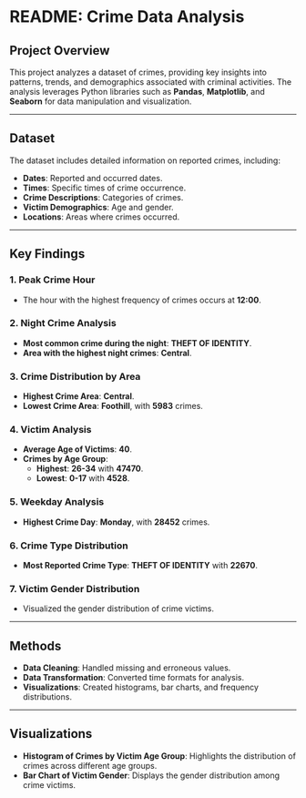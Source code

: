 # README: Crime Data Analysis

## Project Overview

This project analyzes a dataset of crimes, providing key insights into patterns, trends, and demographics associated with criminal activities. The analysis leverages Python libraries such as **Pandas**, **Matplotlib**, and **Seaborn** for data manipulation and visualization.

---

## Dataset

The dataset includes detailed information on reported crimes, including:

- **Dates**: Reported and occurred dates.
- **Times**: Specific times of crime occurrence.
- **Crime Descriptions**: Categories of crimes.
- **Victim Demographics**: Age and gender.
- **Locations**: Areas where crimes occurred.

---

## Key Findings

### 1. Peak Crime Hour
- The hour with the highest frequency of crimes occurs at **12:00**.

### 2. Night Crime Analysis
- **Most common crime during the night**: **THEFT OF IDENTITY**.
- **Area with the highest night crimes**: **Central**.

### 3. Crime Distribution by Area
- **Highest Crime Area**: **Central**.
- **Lowest Crime Area**: **Foothill**, with **5983** crimes.

### 4. Victim Analysis
- **Average Age of Victims**: **40**.
- **Crimes by Age Group**:
  - **Highest**: **26-34** with **47470**.
  - **Lowest**: **0-17** with **4528**.

### 5. Weekday Analysis
- **Highest Crime Day**: **Monday**, with **28452** crimes.

### 6. Crime Type Distribution
- **Most Reported Crime Type**: **THEFT OF IDENTITY** with **22670**.

### 7. Victim Gender Distribution
- Visualized the gender distribution of crime victims.

---

## Methods

- **Data Cleaning**: Handled missing and erroneous values.
- **Data Transformation**: Converted time formats for analysis.
- **Visualizations**: Created histograms, bar charts, and frequency distributions.

---

## Visualizations

- **Histogram of Crimes by Victim Age Group**: Highlights the distribution of crimes across different age groups.
- **Bar Chart of Victim Gender**: Displays the gender distribution among crime victims.
